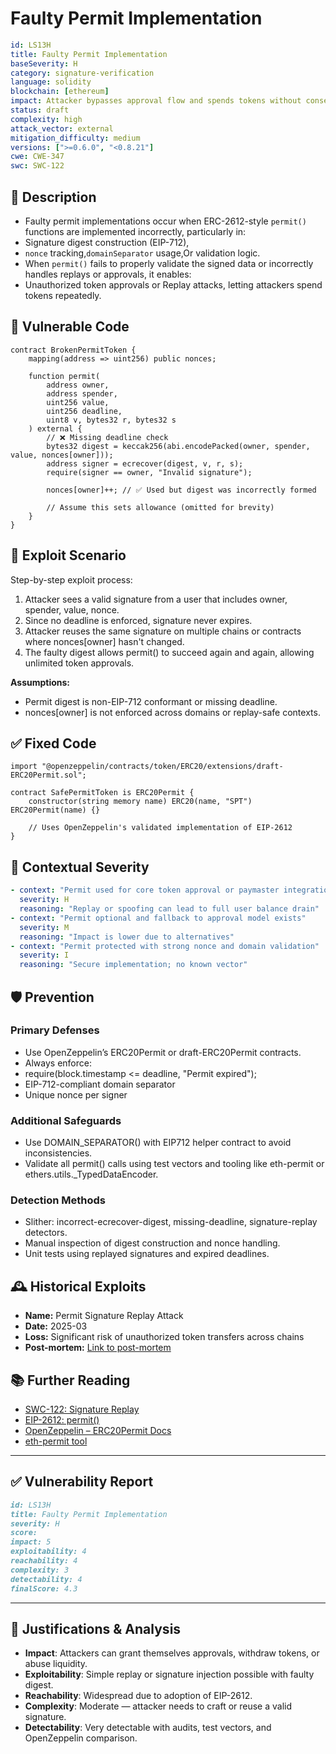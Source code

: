 # Faulty Permit Implementation 

```YAML
id: LS13H
title: Faulty Permit Implementation 
baseSeverity: H
category: signature-verification
language: solidity
blockchain: [ethereum]
impact: Attacker bypasses approval flow and spends tokens without consent
status: draft
complexity: high
attack_vector: external
mitigation_difficulty: medium
versions: [">=0.6.0", "<0.8.21"]
cwe: CWE-347
swc: SWC-122
```

## 📝 Description

- Faulty permit implementations occur when ERC-2612-style `permit()` functions are implemented incorrectly, particularly in:
- Signature digest construction (EIP-712),
- `nonce` tracking,`domainSeparator` usage,Or validation logic.
- When `permit()` fails to properly validate the signed data or incorrectly handles replays or approvals, it enables:
- Unauthorized token approvals or Replay attacks, letting attackers spend tokens repeatedly.

## 🚨 Vulnerable Code

```solidity
contract BrokenPermitToken {
    mapping(address => uint256) public nonces;

    function permit(
        address owner,
        address spender,
        uint256 value,
        uint256 deadline,
        uint8 v, bytes32 r, bytes32 s
    ) external {
        // ❌ Missing deadline check
        bytes32 digest = keccak256(abi.encodePacked(owner, spender, value, nonces[owner]));
        address signer = ecrecover(digest, v, r, s);
        require(signer == owner, "Invalid signature");

        nonces[owner]++; // ✅ Used but digest was incorrectly formed

        // Assume this sets allowance (omitted for brevity)
    }
}
```

## 🧪 Exploit Scenario

Step-by-step exploit process:

1. Attacker sees a valid signature from a user that includes owner, spender, value, nonce.
2. Since no deadline is enforced, signature never expires.
3. Attacker reuses the same signature on multiple chains or contracts where nonces[owner] hasn't changed.
4. The faulty digest allows permit() to succeed again and again, allowing unlimited token approvals.

**Assumptions:**

- Permit digest is non-EIP-712 conformant or missing deadline.
- nonces[owner] is not enforced across domains or replay-safe contexts.

## ✅ Fixed Code

``` solidity
import "@openzeppelin/contracts/token/ERC20/extensions/draft-ERC20Permit.sol";

contract SafePermitToken is ERC20Permit {
    constructor(string memory name) ERC20(name, "SPT") ERC20Permit(name) {}

    // Uses OpenZeppelin's validated implementation of EIP-2612
}
```

## 🧭 Contextual Severity

```yaml
- context: "Permit used for core token approval or paymaster integration"
  severity: H
  reasoning: "Replay or spoofing can lead to full user balance drain"
- context: "Permit optional and fallback to approval model exists"
  severity: M
  reasoning: "Impact is lower due to alternatives"
- context: "Permit protected with strong nonce and domain validation"
  severity: I
  reasoning: "Secure implementation; no known vector"
```

## 🛡️ Prevention

### Primary Defenses

- Use OpenZeppelin’s ERC20Permit or draft-ERC20Permit contracts.
- Always enforce:
- require(block.timestamp <= deadline, "Permit expired");
- EIP-712-compliant domain separator
- Unique nonce per signer

### Additional Safeguards

- Use DOMAIN_SEPARATOR() with EIP712 helper contract to avoid inconsistencies.
- Validate all permit() calls using test vectors and tooling like eth-permit or ethers.utils._TypedDataEncoder.

### Detection Methods

- Slither: incorrect-ecrecover-digest, missing-deadline, signature-replay detectors.
- Manual inspection of digest construction and nonce handling.
- Unit tests using replayed signatures and expired deadlines.

## 🕰️ Historical Exploits

- **Name:** Permit Signature Replay Attack 
- **Date:** 2025-03 
- **Loss:** Significant risk of unauthorized token transfers across chains 
- **Post-mortem:** [Link to post-mortem](https://github.com/sherlock-audit/2025-02-usual-labs-judging/issues/14) 

## 📚 Further Reading

- [SWC-122: Signature Replay](https://swcregistry.io/docs/SWC-122) 
- [EIP-2612: permit()](https://eips.ethereum.org/EIPS/eip-2612) 
- [OpenZeppelin – ERC20Permit Docs](https://docs.openzeppelin.com/contracts/4.x/api/token/erc20#ERC20Permit)
- [eth-permit tool](https://github.com/dmihal/eth-permit) 

---

## ✅ Vulnerability Report 

```markdown
id: LS13H
title: Faulty Permit Implementation 
severity: H
score:
impact: 5         
exploitability: 4 
reachability: 4   
complexity: 3     
detectability: 4  
finalScore: 4.3
```

---

## 📄 Justifications & Analysis

- **Impact**: Attackers can grant themselves approvals, withdraw tokens, or abuse liquidity.
- **Exploitability**: Simple replay or signature injection possible with faulty digest.
- **Reachability**: Widespread due to adoption of EIP-2612.
- **Complexity**: Moderate — attacker needs to craft or reuse a valid signature.
- **Detectability**: Very detectable with audits, test vectors, and OpenZeppelin comparison.